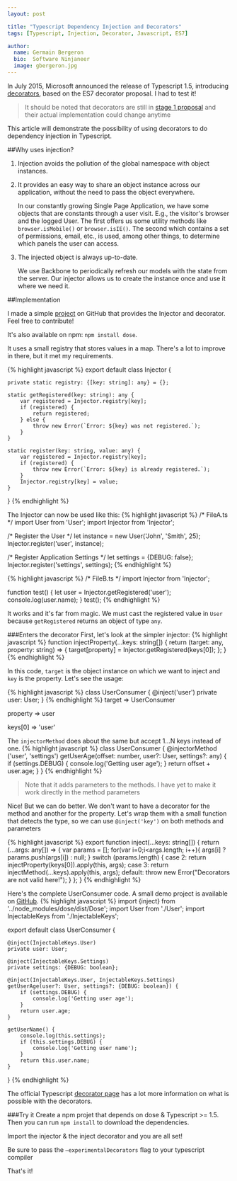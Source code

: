 ```yaml
---
layout: post

title: "Typescript Dependency Injection and Decorators"
tags: [Typescript, Injection, Decorator, Javascript, ES7]

author:
  name: Germain Bergeron
  bio:  Software Ninjaneer
  image: gbergeron.jpg
---
```


In July 2015, Microsoft announced the release of Typescript 1.5, introducing [decorators]( https://github.com/Microsoft/TypeScript/wiki/What's-new-in-TypeScript#decorators), based on the ES7 decorator proposal. I had to test it!

<!-- more -->

>It should be noted that decorators are still in [stage 1 proposal](https://github.com/wycats/javascript-decorators) and their actual implementation could change anytime 

This article will demonstrate the possibility of using decorators to do dependency injection in Typescript.

##Why uses injection?

1.	Injection avoids the pollution of the global namespace with object instances.

2.	It provides an easy way to share an object instance across our application, without the need to pass the object everywhere.
    
    In our constantly growing Single Page Application, we have some objects that are constants through a user visit. E.g., the visitor's browser and the logged User. The first offers us some utility methods like `browser.isMobile()` or `browser.isIE()`. The second which contains a set of permissions, email, etc., is used, among other things, to determine which panels the user can access.

3.	The injected object is always up-to-date.

    We use Backbone to periodically refresh our models with the state from the server. Our injector allows us to create the instance once and use it where we need it.


##Implementation

I made a simple [project]( https://github.com/GermainBergeron/dose) on GitHub that provides the Injector and decorator. Feel free to contribute!
 
It's also available on npm: `npm install dose`.

It uses a small registry that stores values in a map. There's a lot to improve in there, but it met my requirements.

{% highlight javascript %}
export default class Injector {

    private static registry: {[key: string]: any} = {};

    static getRegistered(key: string): any {
        var registered = Injector.registry[key];
        if (registered) {
            return registered;
        } else {
            throw new Error(`Error: ${key} was not registered.`);
        }
    }

    static register(key: string, value: any) {
        var registered = Injector.registry[key];
        if (registered) {
            throw new Error(`Error: ${key} is already registered.`);
        }
        Injector.registry[key] = value;
    }
}
{% endhighlight %}

The Injector can now be used like this:
{% highlight javascript %}
/* FileA.ts */
import User from 'User';
import Injector from 'Injector';

/* Register the User */
let instance = new User('John', 'Smith', 25);
Injector.register('user', instance);

/* Register Application Settings */
let settings = {DEBUG: false};
Injector.register('settings', settings);
{% endhighlight %}

{% highlight javascript %}
/* FileB.ts */ 
import Injector from 'Injector';

function test() {
    let user = <User>Injector.getRegistered('user');
    console.log(user.name);
}
test();
{% endhighlight %}

It works and it's far from magic. We must cast the registered value in `User` because `getRegistered` returns an object of type `any`.

###Enters the decorator
First, let's look at the simpler injector:
{% highlight javascript %}
function injectProperty(...keys: string[]) {
    return (target: any, property: string) => {
        target[property] = Injector.getRegistered(keys[0]);
    };
}
{% endhighlight %}

In this code, `target` is the object instance on which we want to inject and `key` is the property. Let's see the usage:

{% highlight javascript %}
class UserConsumer {
    @inject('user')
    private user: User;
}
{% endhighlight %}
target => UserConsumer

property => user

keys[0] => 'user'

The `injectorMethod` does about the same but accept 1…N keys instead of one.
{% highlight javascript %}
class UserConsumer {
    @injectorMethod ('user', 'settings')
    getUserAge(offset: number, user?: User, settings?: any) {
        if (settings.DEBUG) {
            console.log('Getting user age');
        }
        return offset + user.age;
    }
}
{% endhighlight %}

>Note that it adds parameters to the methods. I have yet to make it work directly in the method parameters

Nice! But we can do better. We don't want to have a decorator for the method and another for the property. Let's wrap them with a small function that detects the type, so we can use `@inject('key')` on both methods and parameters

{% highlight javascript %}
export function inject(...keys: string[]) {
    return (...args: any[]) => {
        var params = [];
        for(var i=0;i<args.length; i++){
            args[i] ? params.push(args[i]) : null;
        }
        switch (params.length) {
            case 2:
                return injectProperty(keys[0]).apply(this, args);
            case 3:
                return injectMethod(...keys).apply(this, args);
            default:
                throw new Error("Decorators are not valid here!");
        }
    };
}
{% endhighlight %}

Here's the complete UserConsumer code. A small demo project is available on [GitHub](https://github.com/GermainBergeron/injector).
{% highlight javascript %}
import {inject} from '../node_modules/dose/dist/Dose';
import User from './User';
import InjectableKeys from './InjectableKeys';

export default class UserConsumer {

    @inject(InjectableKeys.User)
    private user: User;

    @inject(InjectableKeys.Settings)
    private settings: {DEBUG: boolean};

    @inject(InjectableKeys.User, InjectableKeys.Settings)
    getUserAge(user?: User, settings?: {DEBUG: boolean}) {
        if (settings.DEBUG) {
            console.log('Getting user age');
        }
        return user.age;
    }

    getUserName() {
        console.log(this.settings);
        if (this.settings.DEBUG) {
            console.log('Getting user name');
        }
        return this.user.name;
    }
}
{% endhighlight %}

The official Typescript [decorator page](https://github.com/Microsoft/TypeScript-Handbook/blob/master/pages/Decorators.md) has a lot more information on what is possible with the decorators.

###Try it
Create a npm projet that depends on dose & Typescript >= 1.5. Then you can run `npm install` to download the dependencies. 

Import the injector & the inject decorator and you are all set!

Be sure to pass the `–experimentalDecorators` flag to your typescript compiler 

That's it!